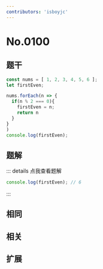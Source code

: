 ```yaml
---
contributors: 'isboyjc'
---
```


# No.0100


## 题干

```js
const nums = [ 1, 2, 3, 4, 5, 6 ];
let firstEven; 

nums.forEach(n => {
  if(n % 2 === 0){
    firstEven = n;
    return n
  }
}
)
console.log(firstEven);
```




## 题解

::: details 点我查看题解

```js
console.log(firstEven); // 6
```


:::



## 相同


## 相关


## 扩展

